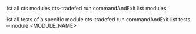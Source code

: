 list all cts modules
cts-tradefed run commandAndExit list modules
 
list all tests of a specific module
cts-tradefed run commandAndExit list tests --module <MODULE_NAME>
